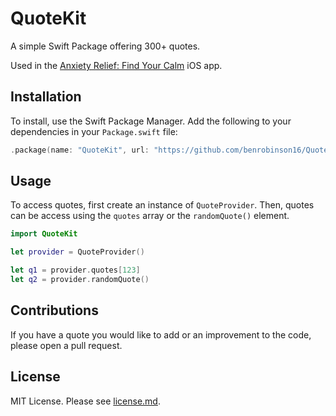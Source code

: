 # QuoteKit

A simple Swift Package offering 300+ quotes.

Used in the [Anxiety Relief: Find Your Calm](https://anxiety-relief-app.github.io/) iOS app.

## Installation

To install, use the Swift Package Manager. Add the following to your dependencies in your `Package.swift` file:

```swift
.package(name: "QuoteKit", url: "https://github.com/benrobinson16/QuoteKit.git", .branch("main"))
```

## Usage

To access quotes, first create an instance of `QuoteProvider`. Then, quotes can be access using the `quotes` array or the `randomQuote()` element.

```swift
import QuoteKit

let provider = QuoteProvider()

let q1 = provider.quotes[123]
let q2 = provider.randomQuote()
```

## Contributions

If you have a quote you would like to add or an improvement to the code, please open a pull request.

## License

MIT License. Please see [license.md](https://github.com/benrobinson16/QuoteKit/blob/main/LICENSE).

